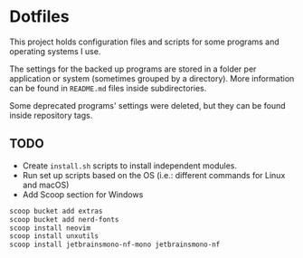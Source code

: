 
# Dotfiles
This project holds configuration files and scripts for some programs and operating systems I use.

The settings for the backed up programs are stored in a folder per application or system (sometimes
grouped by a directory). More information can be found in `README.md` files inside subdirectories.

Some deprecated programs' settings were deleted, but they can be found inside repository tags.

## TODO
* Create `install.sh` scripts to install independent modules.
* Run set up scripts based on the OS (i.e.: different commands for Linux and macOS)
* Add Scoop section for Windows

```bash
scoop bucket add extras
scoop bucket add nerd-fonts
scoop install neovim
scoop install unxutils
scoop install jetbrainsmono-nf-mono jetbrainsmono-nf
```
